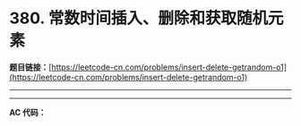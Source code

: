 # 380. 常数时间插入、删除和获取随机元素

**题目链接：**[https://leetcode-cn.com/problems/insert-delete-getrandom-o1](https://leetcode-cn.com/problems/insert-delete-getrandom-o1)

---

<Cards card="leetcode_380_insert-delete-getrandom-o1"></Cards>

---

**AC 代码：**

```java

```